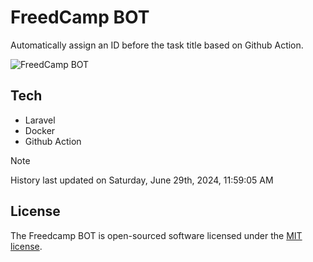 # FreedCamp BOT

Automatically assign an ID before the task title based on Github Action.

![FreedCamp BOT](https://repository-images.githubusercontent.com/737932867/7d34798b-2680-471c-b089-a78a718d3d6a)

## Tech

- Laravel
- Docker
- Github Action

> [!NOTE]  
> History last updated on Saturday, June 29th, 2024, 11:59:05 AM

## License

The Freedcamp BOT is open-sourced software licensed under the [MIT license](https://opensource.org/licenses/MIT).
